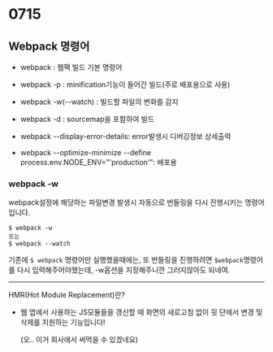 # 0715

## Webpack 명령어

- webpack : 웹팩 빌드 기본 명령어

- webpack -p : minification기능이 들어간 빌드(주로 배포용으로 사용)

- webpack -w(--watch) : 빌드할 파일의 변화를 감지

- webpack -d : sourcemap을 포함하여 빌드

- webpack --display-error-details: error발생시 디버깅정보 상세출력

- webpack --optimize-minimize --define process.env.NODE_ENV="'production'": 배포용

  

### webpack -w

webpack설정에 해당하는 파일변경 발생시 자동으로 번들링을 다시 진행시키는 명령어입니다.

```
$ webpack -w
또는
$ webpack --watch
```

기존에 `$ webpack` 명령어만 실행했을때에는, 또 번들링을 진행하려면 `$webpack`명령어를 다시 입력해주어야했는데, -w옵션을 지정해주니깐 그러지않아도 되네여.



---

HMR(Hot Module Replacement)란?

- 웹 앱에서 사용하는 JS모듈들을 갱신할 때 화면의 새로고침 없이 뒷 단에서 변경 및 삭제를 지원하는 기능입니다!

  (오.. 이거 회사에서 써먹을 수 있겠네요)

  